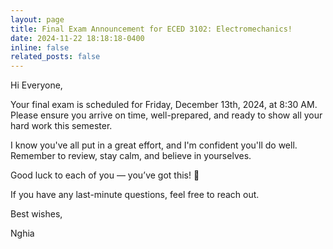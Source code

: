 ```yaml
---
layout: page
title: Final Exam Announcement for ECED 3102: Electromechanics!
date: 2024-11-22 18:18:18-0400
inline: false
related_posts: false
---
```

Hi Everyone,

Your final exam is scheduled for Friday, December 13th, 2024, at 8:30 AM. Please
ensure you arrive on time, well-prepared, and ready to show all your hard work
this semester.

I know you've all put in a great effort, and I'm confident you'll do well.
Remember to review, stay calm, and believe in yourselves.

Good luck to each of you — you’ve got this! 💪

If you have any last-minute questions, feel free to reach out.

Best wishes,

Nghia
